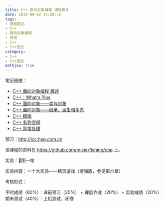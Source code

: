 ```yaml
---
title: C++ 面向对象编程 课程相关
date: 2019-09-02 15:29:42
tags:
- 课程笔记
- C++
- 面向对象编程
- 目录
- C++
- C++语法
category:
- C++
- C++语法
mathjax: true
---
```


笔记链接：

* [C++ 面向对象编程 概述](../cpp-oop-summerize)
* [C++：What's Plus](../cpp-whats-plus)
* [C++ 面向对象——类与对象](../cpp-class-and-object)
* [C++ 面向对象——继承、派生和多态](../cpp-inheritance-derive-polymorphism)
* [C++ 模板](../cpp-template)
* [C++ 名称空间](../cpp-namespace)
* [C++ 异常处理](../cpp-exception-handling)

预习：http://icc.hep.com.cn

该课程的资料在 https://github.com/misterfishing/cpp 上。

实验：🐎图一堆

实验内容：一个大实验——精灵游戏（增强版，参见第六章）

考核形式：

平时成绩（60%）：课前预习（20%） + 课后作业（20%） + 实验成绩（20%）
期末测试（40%）：上机测试，闭卷
